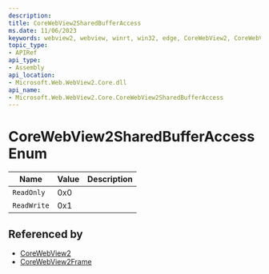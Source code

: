 ```yaml
---
description: 
title: CoreWebView2SharedBufferAccess
ms.date: 11/06/2023
keywords: webview2, webview, winrt, win32, edge, CoreWebView2, CoreWebView2Controller, browser control, edge html, CoreWebView2SharedBufferAccess
topic_type:
- APIRef
api_type:
- Assembly
api_location:
- Microsoft.Web.WebView2.Core.dll
api_name:
- Microsoft.Web.WebView2.Core.CoreWebView2SharedBufferAccess
---
```


# CoreWebView2SharedBufferAccess Enum

| Name |  Value | Description |
|--|--|--|
|`ReadOnly` | 0x0  |  |
|`ReadWrite` | 0x1  |  |


## Referenced by

- [CoreWebView2](corewebview2.md)
- [CoreWebView2Frame](corewebview2frame.md)
